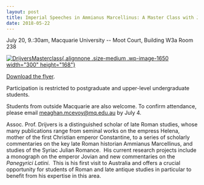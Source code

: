 ```yaml
---
layout: post
title: Imperial Speeches in Ammianus Marcellinus: A Master Class with Jan Willem Drijvers
date: 2018-05-22
---
```


July 20, 9.:30am, Macquarie University -- Moot Court, Building W3a Room
238

[![DrijversMasterclass](http://www.aabs.org.au//wp-content/uploads/wp-content/uploads/2018/05/DrijversMasterclass-300x168.jpg){.alignnone
.size-medium .wp-image-1650 width="300"
height="168"}](http://www.aabs.org.au//wp-content/uploads/wp-content/uploads/2018/05/DrijversMasterclass.jpg)

[Download
the
flyer](http://www.aabs.org.au/wp-content/uploads/2018/05/Drijvers-Master-class-advertising.pdf).

Participation
is restricted to postgraduate and upper-level undergraduate
students.

Students from outside Macquarie are also welcome.
To confirm attendance, please
email <meaghan.mcevoy@mq.edu.au> by
July 4.

Assoc. Prof. Drijvers is a distinguished scholar of
late Roman studies, whose many publications range from seminal works on
the empress Helena, mother of the first Christian emperor Constantine,
to a series of scholarly commentaries on the key late Roman historian
Ammianus Marcellinus, and studies of the Syriac Julian Romance.  His
current research projects include a monograph on the emperor Jovian and
new commentaries on the *Panegyrici Latini*.  This is his first visit to
Australia and offers a crucial opportunity for students of Roman and
late antique studies in particular to benefit from his expertise in this
area.
